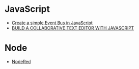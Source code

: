 # JavaScript
- [Create a simple Event Bus in JavaScript](https://medium.com/@soffritti.pierfrancesco/create-a-simple-event-bus-in-javascript-8aa0370b3969)
- [BUILD A COLLABORATIVE TEXT EDITOR WITH JAVASCRIPT](https://pusher.com/tutorials/collaborative-text-editor-javascript/)

# Node
- [NodeRed](https://flows.nodered.org/?num_pages=1)